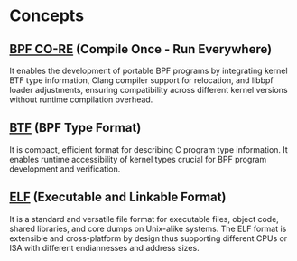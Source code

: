 # Concepts

## [BPF CO-RE] (Compile Once - Run Everywhere)
It enables the development of portable BPF programs by integrating kernel BTF type information, Clang compiler support for relocation, and libbpf loader adjustments, ensuring compatibility across different kernel versions without runtime compilation overhead.

[BPF CO-RE]: core.md

## [BTF] (BPF Type Format)
It is compact, efficient format for describing C program type information. It enables runtime accessibility of kernel types crucial for BPF program development and verification.

[BTF]: btf.md

## [ELF] (Executable and Linkable Format)
It is a standard and versatile file format for executable files, object code, shared libraries, and core dumps on Unix-alike systems. The ELF format is extensible and cross-platform by design thus supporting different CPUs or ISA with different endiannesses and address sizes.

[ELF]: elf.md
